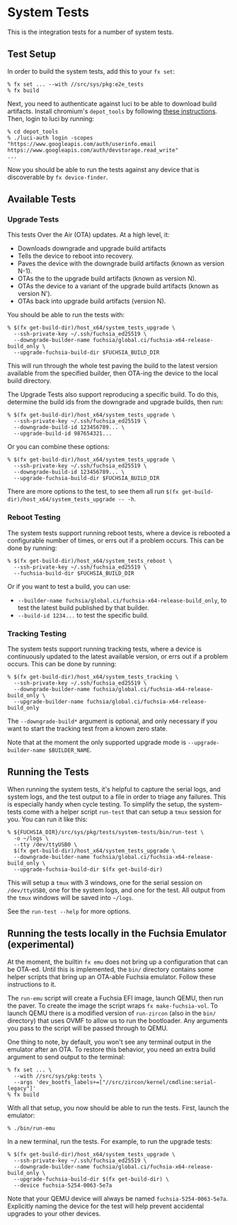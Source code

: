 # System Tests

This is the integration tests for a number of system tests.

## Test Setup

In order to build the system tests, add this to your `fx set`:

```
% fx set ... --with //src/sys/pkg:e2e_tests
% fx build
```

Next, you need to authenticate against luci to be able to download build
artifacts. Install chromium's `depot_tools` by following
[these instructions](https://commondatastorage.googleapis.com/chrome-infra-docs/flat/depot_tools/docs/html/depot_tools_tutorial.html).
Then, login to luci by running:

```
% cd depot_tools
% ./luci-auth login -scopes "https://www.googleapis.com/auth/userinfo.email https://www.googleapis.com/auth/devstorage.read_write"
...
```

Now you should be able to run the tests against any device that is discoverable
by `fx device-finder`.

## Available Tests

### Upgrade Tests

This tests Over the Air (OTA) updates. At a high level, it:

* Downloads downgrade and upgrade build artifacts
* Tells the device to reboot into recovery.
* Paves the device with the downgrade build artifacts (known as version N-1).
* OTAs the to the upgrade build artifacts (known as version N).
* OTAs the device to a variant of the upgrade build artifacts (known as version
  N').
* OTAs back into upgrade build artifacts (version N).

You should be able to run the tests with:

```
% $(fx get-build-dir)/host_x64/system_tests_upgrade \
  --ssh-private-key ~/.ssh/fuchsia_ed25519 \
  --downgrade-builder-name fuchsia/global.ci/fuchsia-x64-release-build_only \
  --upgrade-fuchsia-build-dir $FUCHSIA_BUILD_DIR
```

This will run through the whole test paving the build to the latest version
available from the specified builder, then OTA-ing the device to the local build
directory.

The Upgrade Tests also support reproducing a specific build. To do this,
determine the build ids from the downgrade and upgrade builds, then run:

```
% $(fx get-build-dir)/host_x64/system_tests_upgrade \
  --ssh-private-key ~/.ssh/fuchsia_ed25519 \
  --downgrade-build-id 123456789... \
  --upgrade-build-id 987654321...
```

Or you can combine these options:

```
% $(fx get-build-dir)/host_x64/system_tests_upgrade \
  --ssh-private-key ~/.ssh/fuchsia_ed25519 \
  --downgrade-build-id 123456789... \
  --upgrade-fuchsia-build-dir $FUCHSIA_BUILD_DIR
```

There are more options to the test, to see them all run
`$(fx get-build-dir)/host_x64/system_tests_upgrade -- -h`.

### Reboot Testing

The system tests support running reboot tests, where a device is rebooted a
configurable number of times, or errs out if a problem occurs. This
can be done by running:

```
% $(fx get-build-dir)/host_x64/system_tests_reboot \
  --ssh-private-key ~/.ssh/fuchsia_ed25519 \
  --fuchsia-build-dir $FUCHSIA_BUILD_DIR
```

Or if you want to test a build, you can use:

* `--builder-name fuchsia/global.ci/fuchsia-x64-release-build_only`, to test the
  latest build published by that builder.
* `--build-id 1234...` to test the specific build.

### Tracking Testing

The system tests support running tracking tests, where a device is
continuously updated to the latest available version, or errs out if a problem
occurs. This can be done by running:

```
% $(fx get-build-dir)/host_x64/system_tests_tracking \
  --ssh-private-key ~/.ssh/fuchsia_ed25519 \
  --downgrade-builder-name fuchsia/global.ci/fuchsia-x64-release-build_only \
  --upgrade-builder-name fuchsia/global.ci/fuchsia-x64-release-build_only
```

The `--downgrade-build*` argument is optional, and only necessary if you want to
start the tracking test from a known zero state.

Note that at the moment the only supported upgrade mode is
`--upgrade-builder-name $BUILDER_NAME`.

## Running the Tests

When running the system tests, it's helpful to capture the serial logs, and
system logs, and the test output to a file in order to triage any failures. This
is especially handy when cycle testing. To simplify the setup, the system-tests
come with a helper script `run-test` that can setup a `tmux` session
for you. You can run it like this:

```
% ${FUCHSIA_DIR}/src/sys/pkg/tests/system-tests/bin/run-test \
  -o ~/logs \
  --tty /dev/ttyUSB0 \
  $(fx get-build-dir)/host_x64/system_tests_upgrade \
  --downgrade-builder-name fuchsia/global.ci/fuchsia-x64-release-build_only \
  --upgrade-fuchsia-build-dir $(fx get-build-dir)
```

This will setup a `tmux` with 3 windows, one for the serial session on
`/dev/ttyUSB0`, one for the system logs, and one for the test. All output from
the `tmux` windows will be saved into `~/logs`.

See the `run-test --help` for more options.

## Running the tests locally in the Fuchsia Emulator (experimental)

At the moment, the builtin `fx emu` does not bring up a configuration that can be
OTA-ed. Until this is implemented, the `bin/` directory contains some helper
scripts that bring up an OTA-able Fuchsia emulator. Follow these instructions to
it.

The `run-emu` script will create a Fuchsia EFI image, launch QEMU, then run the
paver. To create the image the script wraps `fx make-fuchsia-vol`. To launch
QEMU there is a modified version of `run-zircon` (also in the `bin/` directory)
that uses OVMF to allow us to run the bootloader. Any arguments you pass to the
script will be passed through to QEMU.

One thing to note, by default, you won't see any terminal output in the emulator
after an OTA. To restore this behavior, you need an extra build argument to send
output to the terminal:

```
% fx set ... \
  --with //src/sys/pkg:tests \
  --args 'dev_bootfs_labels+=["//src/zircon/kernel/cmdline:serial-legacy"]'
% fx build
```

With all that setup, you now should be able to run the tests. First, launch the
emulator:

```
% ./bin/run-emu
```

In a new terminal, run the tests. For example, to run the upgrade tests:

```
% $(fx get-build-dir)/host_x64/system_tests_upgrade \
  --ssh-private-key ~/.ssh/fuchsia_ed25519 \
  --downgrade-builder-name fuchsia/global.ci/fuchsia-x64-release-build_only \
  --upgrade-fuchsia-build-dir $(fx get-build-dir) \
  --device fuchsia-5254-0063-5e7a
```

Note that your QEMU device will always be named `fuchsia-5254-0063-5e7a`.
Explicitly naming the device for the test will help prevent accidental upgrades
to your other devices.

[OVMF]: https://github.com/tianocore/tianocore.github.io/wiki/OVMF
